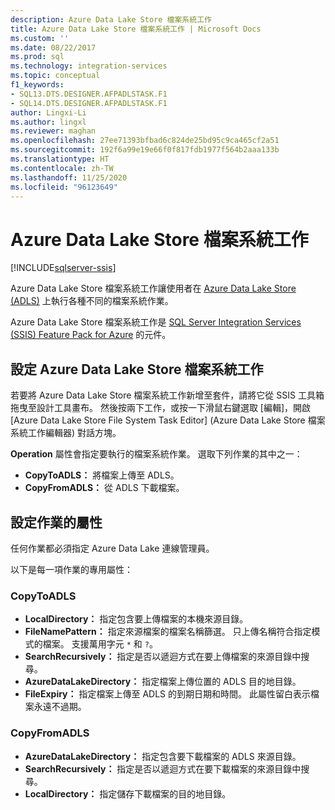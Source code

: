 ```yaml
---
description: Azure Data Lake Store 檔案系統工作
title: Azure Data Lake Store 檔案系統工作 | Microsoft Docs
ms.custom: ''
ms.date: 08/22/2017
ms.prod: sql
ms.technology: integration-services
ms.topic: conceptual
f1_keywords:
- SQL13.DTS.DESIGNER.AFPADLSTASK.F1
- SQL14.DTS.DESIGNER.AFPADLSTASK.F1
author: Lingxi-Li
ms.author: lingxl
ms.reviewer: maghan
ms.openlocfilehash: 27ee71393bfbad6c824de25bd95c9ca465cf2a51
ms.sourcegitcommit: 192f6a99e19e66f0f817fdb1977f564b2aaa133b
ms.translationtype: HT
ms.contentlocale: zh-TW
ms.lasthandoff: 11/25/2020
ms.locfileid: "96123649"
---
```

# <a name="azure-data-lake-store-file-system-task"></a>Azure Data Lake Store 檔案系統工作

[!INCLUDE[sqlserver-ssis](../../includes/applies-to-version/sqlserver-ssis.md)]



Azure Data Lake Store 檔案系統工作讓使用者在 [Azure Data Lake Store (ADLS)](https://azure.microsoft.com/services/data-lake-store/) 上執行各種不同的檔案系統作業。

Azure Data Lake Store 檔案系統工作是 [SQL Server Integration Services (SSIS) Feature Pack for Azure](../../integration-services/azure-feature-pack-for-integration-services-ssis.md) 的元件。

## <a name="configure-the-azure-data-lake-store-file-system-task"></a>設定 Azure Data Lake Store 檔案系統工作

若要將 Azure Data Lake Store 檔案系統工作新增至套件，請將它從 SSIS 工具箱拖曳至設計工具畫布。 然後按兩下工作，或按一下滑鼠右鍵選取 [編輯]，開啟 [Azure Data Lake Store File System Task Editor] (Azure Data Lake Store 檔案系統工作編輯器) 對話方塊。

**Operation** 屬性會指定要執行的檔案系統作業。 選取下列作業的其中之一：

- **CopyToADLS：** 將檔案上傳至 ADLS。
- **CopyFromADLS：** 從 ADLS 下載檔案。

## <a name="configure-the-properties-for-the-operation"></a>設定作業的屬性
任何作業都必須指定 Azure Data Lake 連線管理員。

以下是每一項作業的專用屬性：

### <a name="copytoadls"></a>CopyToADLS
- **LocalDirectory：** 指定包含要上傳檔案的本機來源目錄。
- **FileNamePattern：** 指定來源檔案的檔案名稱篩選。 只上傳名稱符合指定模式的檔案。 支援萬用字元 `*` 和 `?`。
- **SearchRecursively：** 指定是否以遞迴方式在要上傳檔案的來源目錄中搜尋。
- **AzureDataLakeDirectory：** 指定檔案上傳位置的 ADLS 目的地目錄。
- **FileExpiry：** 指定檔案上傳至 ADLS 的到期日期和時間。 此屬性留白表示檔案永遠不過期。

### <a name="copyfromadls"></a>CopyFromADLS
- **AzureDataLakeDirectory：** 指定包含要下載檔案的 ADLS 來源目錄。
- **SearchRecursively：** 指定是否以遞迴方式在要下載檔案的來源目錄中搜尋。
- **LocalDirectory：** 指定儲存下載檔案的目的地目錄。
